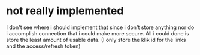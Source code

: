 # not really implemented 
I don't see where i should implement that since i don't store anything nor do i accomplish connection that i could make more secure. All i could done is store the least amount of usable data. (I only store the klik id for the links and the access/refresh token)
